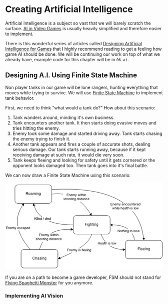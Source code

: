 # Creating Artificial Intelligence

Artificial Intelligence is a subject so vast that we will barely scratch the surface.
[AI in Video Games](http://en.wikipedia.org/wiki/Artificial_intelligence_(video_games))
is usually heavily simplified and therefore easier to implement.

There is this wonderful series of articles called
[Designing Artificial Intelligence for Games](https://software.intel.com/en-us/articles/designing-artificial-intelligence-for-games-part-1/)
that I highly recommend reading to get a feeling how game AI should be done. We will be
continuing our work on top of what we already have, example code for this chapter will be in `06-ai`.

## Designing A.I. Using Finite State Machine

Non player tanks in our game will be lone rangers, hunting everything that moves while trying to
survive. We will use [Finite State Machine](http://en.wikipedia.org/wiki/Finite-state_machine) to implement tank behavior.

First, we need to think "what would a tank do?" How about this scenario:

1. Tank wanders around, minding it's own business.
2. Tank encounters another tank. It then starts doing evasive moves and tries hitting the enemy.
3. Enemy took some damage and started driving away. Tank starts chasing the enemy trying to finish
it.
4. Another tank appears and fires a couple of accurate shots, dealing serious damage. Our tank
starts running away, because if it kept receiving damage at such rate, it would die very soon.
5. Tank keeps fleeing and looking for safety until it gets cornered or the opponent looks damaged
too. Then tank goes into it's final battle.

We can now draw a Finite State Machine using this scenario:

![Vigilante Tank FSM](images/34-tank-fsm.png)

If you are on a path to become a game developer, FSM should not stand for [Flying Spaghetti
Monster](http://en.wikipedia.org/wiki/Flying_Spaghetti_Monster) for you anymore.

### Implementing AI Vision


